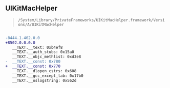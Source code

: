 ## UIKitMacHelper

> `/System/Library/PrivateFrameworks/UIKitMacHelper.framework/Versions/A/UIKitMacHelper`

```diff

-8444.1.402.0.0
+8502.0.0.0.0
   __TEXT.__text: 0xb4ef8
   __TEXT.__auth_stubs: 0x15a0
   __TEXT.__objc_methlist: 0xd3e8
-  __TEXT.__const: 0x780
+  __TEXT.__const: 0x770
   __TEXT.__dlopen_cstrs: 0x608
   __TEXT.__gcc_except_tab: 0x17b0
   __TEXT.__oslogstring: 0x562d

```
